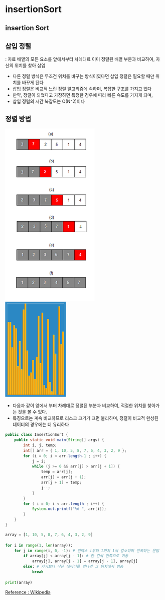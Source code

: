 # insertionSort

## insertion Sort

## 삽입 정렬

: 자료 배열의 모든 요소를 앞에서부터 차례대료 이미 정렬된 배열 부분과 비교하여, 자신의 위치를 찾아 삽입

* 다른 정렬 방식은 무조건 위치를 바꾸는 방식이였다면 삽입 정렬은 필요할 때만 위치를 바꾸게 된다 
* 삽입 정렬은 비교적 느린 정렬 알고리즘에 속하며, 복잡한 구조를 가지고 있다 
* 만약, 정렬이 되었다고 가장하면 특정한 경우에 따라 빠른 속도를 가지게 되며, 
* 삽입 정렬의 시간 복잡도는 O\(N^2\)이다 

## 정렬 방법

![InsertionSort](../../.gitbook/assets/InsertionSort.png)   
 ![InsertionSort](../../.gitbook/assets/InsertionSort.gif)   


* 다음과 같이 앞에서 부터 차례대로 정렬된 부분과 비교하여, 적절한 위치를 찾아가는 것을 볼 수 있다.
* 특징으로는 계속 비교하므로 리스크 크기가 크면 불리하며, 정렬이 비교적 완성된 데이터의 경우에는 더 유리하다

```java
public class InsertionSort {
    public static void main(String[] args) {
        int i, j, temp;
        int[] arr = { 1, 10, 5, 8, 7, 6, 4, 3, 2, 9 };
        for (i = 0; i < arr.length-1 ; i++) { 
            j = i; 
            while (j >= 0 && arr[j] > arr[j + 1]) {
                temp = arr[j];
                arr[j] = arr[j + 1];
                arr[j + 1] = temp;
                j--; 
            }
        }
        for ( i = 0; i < arr.length ; i++) {
            System.out.printf("%d ", arr[i]);
        }
    }
}
```

```python
array = [1, 10, 5, 8, 7, 6, 4, 3, 2, 9]

for i in range(1, len(array)):
    for j in range(i, 0, -1): # 인덱스 i부터 1까지 1씩 감소하며 반복하는 문법
        if array[j] < array[j - 1]: # 한 칸씩 왼쪽으로 이동
            array[j], array[j - 1] = array[j - 1], array[j]
        else: # 자기보다 작은 데이터를 만나면 그 위치에서 멈춤
            break

print(array)
```

[Reference : Wikipedia](https://ko.wikipedia.org/wiki/%EC%82%BD%EC%9E%85_%EC%A0%95%EB%A0%AC#JAVA)

